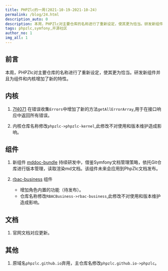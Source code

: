 ```yaml
---
title: PHPZlc的一周(2021-10-19-2021-10-24)
permalink: /blog/24.html
description_auto: 0
description: 本周，PHPZlc对主要仓库的名称进行了重新设定，使其更为恰当。研发新组件并且为组件和内核增加了新的特性。
tags: phpzlc,symfony,开源社区
author_no: 1
img_all: 1
---
```


## 前言

本周，PHPZlc对主要仓库的名称进行了重新设定，使其更为恰当。研发新组件并且为组件和内核增加了新的特性。

## 内核

1. [7f4071](https://github.com/phpzlc/phpzlc-kernel/commit/1305a3cfccf13f4424e686b40e2615bc867f4071) 在错误收集`Errors`中增加了新的方法`getAllErrorArray`,用于在接口响应中返回所有错误。

2. 内核仓库名称修改`phpzlc->phpzlc-kernel`,此修改不对使用和版本维护造成影响。

## 组件

1. 新组件 [mddoc-bundle](https://github.com/phpzlc/mddoc-bundle) 持续研发中，借鉴Symfony文档管理策略，依托Git仓库进行版本管理，读取渲染md文档。该组件未来会应用到PhpZlc文档发布。

2. [rbac-business](https://github.com/phpzlc/rbac-business) 组件

    * 增加角色内置的功能（待发布）。
    * 仓库名称修改`RBACBusiness->rbac-business`,此修改不对使用和版本维护造成影响。

## 文档

1. 官网文档对应更新。

## 其他

1. 原域名`phpzlc.github.io`弃用，主仓库名修改`phpzlc.github.io->phpzlc`。 



